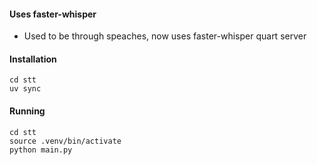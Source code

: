 #### Uses faster-whisper
- Used to be through speaches, now uses faster-whisper quart server
#### Installation
```
cd stt
uv sync
```
#### Running
```
cd stt
source .venv/bin/activate
python main.py
```
